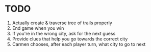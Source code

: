 TODO
====

1. Actually create & traverse tree of trails properly
2. End game when you win
3. If you're in the wrong city, ask for the next guess
4. Provide clues that help you go towards the correct city
5. Carmen chooses, after each player turn, what city to go to next
